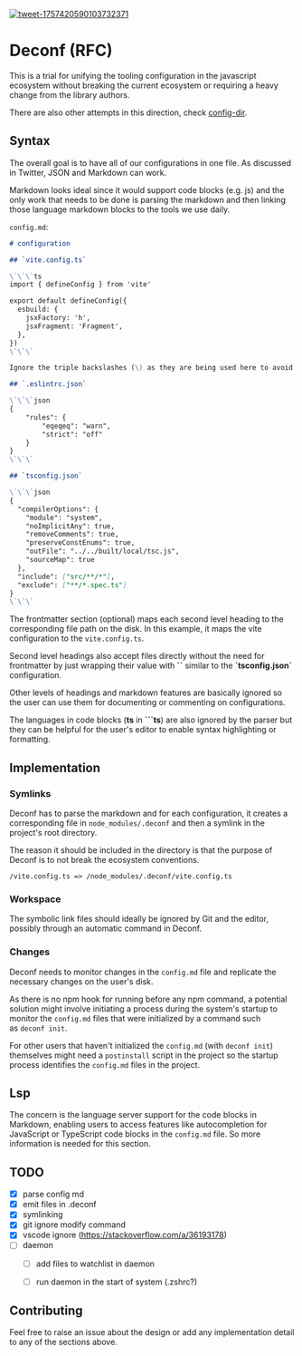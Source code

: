 
[![tweet-1757420590103732371](https://github.com/Aslemammad/deconf/assets/37929992/8bb77b1d-4ac6-4f06-a75c-b3008b500aab)](https://twitter.com/_pi0_/status/1757420590103732371)
# Deconf (RFC)
This is a trial for unifying the tooling configuration in the javascript ecosystem without breaking the current ecosystem or requiring a heavy change from the library authors. 

There are also other attempts in this direction, check [config-dir](https://github.com/pi0/config-dir).

## Syntax 
The overall goal is to have all of our configurations in one file. As discussed in Twitter, JSON and Markdown can work.

Markdown looks ideal since it would support code blocks (e.g. js) and the only work that needs to be done is parsing the markdown and then linking those language markdown blocks to the tools we use daily. 

`config.md`:

```md
# configuration

## `vite.config.ts`

\`\`\`ts
import { defineConfig } from 'vite'

export default defineConfig({
  esbuild: {
    jsxFactory: 'h',
    jsxFragment: 'Fragment',
  },
})
\`\`\`

Ignore the triple backslashes (\) as they are being used here to avoid github's markdown bug. In the real-world use case, triple backticks (`) are enough.

## `.eslintrc.json`

\`\`\`json
{
    "rules": {
        "eqeqeq": "warn",
        "strict": "off"
    }
}
\`\`\`

## `tsconfig.json`

\`\`\`json
{
  "compilerOptions": {
    "module": "system",
    "noImplicitAny": true,
    "removeComments": true,
    "preserveConstEnums": true,
    "outFile": "../../built/local/tsc.js",
    "sourceMap": true
  },
  "include": ["src/**/*"],
  "exclude": ["**/*.spec.ts"]
}
\`\`\` 
```



The frontmatter section (optional) maps each second level heading to the corresponding file path on the disk. In this example, it maps the vite configuration to the `vite.config.ts`. 

Second level headings also accept files directly without the need for frontmatter by just wrapping their value with __\`\`__ similar to the __\`tsconfig.json\`__ configuration.

Other levels of headings and markdown features are basically ignored so the user can use them for documenting or commenting on configurations.

The languages in code blocks (**ts** in __\`\`\`ts__) are also ignored by the parser but they can be helpful for the user's editor to enable syntax highlighting or formatting.

## Implementation
### Symlinks
Deconf has to parse the markdown and for each configuration, it creates a corresponding file in `node_modules/.deconf` and then a symlink in the project's root directory. 

The reason it should be included in the directory is that the purpose of Deconf is to not break the ecosystem conventions.
```
/vite.config.ts => /node_modules/.deconf/vite.config.ts
```

### Workspace

The symbolic link files should ideally be ignored by Git and the editor, possibly through an automatic command in Deconf.
### Changes

Deconf needs to monitor changes in the `config.md` file and replicate the necessary changes on the user's disk.

As there is no npm hook for running before any npm command, a potential solution might involve initiating a process during the system's startup to monitor the `config.md` files that were initialized by a command such as `deconf init`.

For other users that haven't initialized the `config.md` (with `deconf init`) themselves might need a `postinstall` script in the project so the startup process identifies the `config.md` files in the project.
## Lsp

The concern is the language server support for the code blocks in Markdown, enabling users to access features like autocompletion for JavaScript or TypeScript code blocks in the `config.md` file.
So more information is needed for this section. 


## TODO 
- [x] parse config md
- [x] emit files in .deconf
- [x] symlinking
- [x] git ignore modify command
- [x] vscode ignore (https://stackoverflow.com/a/36193178)
- [ ] daemon
  - [ ] add files to watchlist in daemon
  - [ ] run daemon in the start of system (.zshrc?)

  
## Contributing 

Feel free to raise an issue about the design or add any implementation detail to any of the sections above. 
